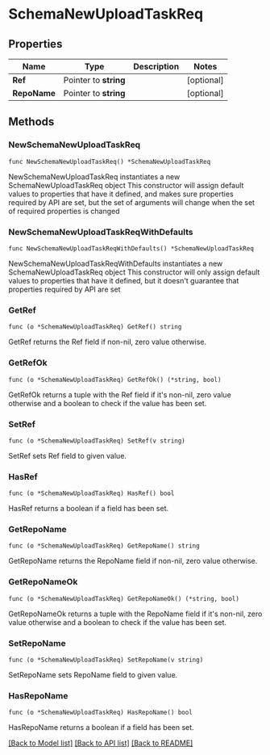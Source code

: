 # SchemaNewUploadTaskReq

## Properties

Name | Type | Description | Notes
------------ | ------------- | ------------- | -------------
**Ref** | Pointer to **string** |  | [optional] 
**RepoName** | Pointer to **string** |  | [optional] 

## Methods

### NewSchemaNewUploadTaskReq

`func NewSchemaNewUploadTaskReq() *SchemaNewUploadTaskReq`

NewSchemaNewUploadTaskReq instantiates a new SchemaNewUploadTaskReq object
This constructor will assign default values to properties that have it defined,
and makes sure properties required by API are set, but the set of arguments
will change when the set of required properties is changed

### NewSchemaNewUploadTaskReqWithDefaults

`func NewSchemaNewUploadTaskReqWithDefaults() *SchemaNewUploadTaskReq`

NewSchemaNewUploadTaskReqWithDefaults instantiates a new SchemaNewUploadTaskReq object
This constructor will only assign default values to properties that have it defined,
but it doesn't guarantee that properties required by API are set

### GetRef

`func (o *SchemaNewUploadTaskReq) GetRef() string`

GetRef returns the Ref field if non-nil, zero value otherwise.

### GetRefOk

`func (o *SchemaNewUploadTaskReq) GetRefOk() (*string, bool)`

GetRefOk returns a tuple with the Ref field if it's non-nil, zero value otherwise
and a boolean to check if the value has been set.

### SetRef

`func (o *SchemaNewUploadTaskReq) SetRef(v string)`

SetRef sets Ref field to given value.

### HasRef

`func (o *SchemaNewUploadTaskReq) HasRef() bool`

HasRef returns a boolean if a field has been set.

### GetRepoName

`func (o *SchemaNewUploadTaskReq) GetRepoName() string`

GetRepoName returns the RepoName field if non-nil, zero value otherwise.

### GetRepoNameOk

`func (o *SchemaNewUploadTaskReq) GetRepoNameOk() (*string, bool)`

GetRepoNameOk returns a tuple with the RepoName field if it's non-nil, zero value otherwise
and a boolean to check if the value has been set.

### SetRepoName

`func (o *SchemaNewUploadTaskReq) SetRepoName(v string)`

SetRepoName sets RepoName field to given value.

### HasRepoName

`func (o *SchemaNewUploadTaskReq) HasRepoName() bool`

HasRepoName returns a boolean if a field has been set.


[[Back to Model list]](../README.md#documentation-for-models) [[Back to API list]](../README.md#documentation-for-api-endpoints) [[Back to README]](../README.md)


